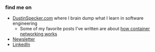 ### find me on

- [DustinSpecker.com](https://dustinspecker.com/) where I brain dump what I learn in software engineering
   - Some of my favorite posts I've written are about [how container networking works](https://dustinspecker.com/series/container-networking/)
- [Newsletter](https://dustinspecker.com/newsletter/)
- [LinkedIn](https://www.linkedin.com/in/dustin-specker/)
